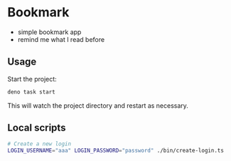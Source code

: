 # Bookmark

- simple bookmark app
- remind me what I read before

## Usage

Start the project:

```sh
deno task start
```

This will watch the project directory and restart as necessary.

## Local scripts

```sh
# Create a new login
LOGIN_USERNAME="aaa" LOGIN_PASSWORD="password" ./bin/create-login.ts
```
